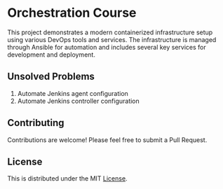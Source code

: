 # Orchestration Course

This project demonstrates a modern containerized infrastructure setup using various DevOps tools and services. 
The infrastructure is managed through Ansible for automation and includes several key services for development and deployment.

## Unsolved Problems

1. Automate Jenkins agent configuration
2. Automate Jenkins controller configuration

## Contributing

Contributions are welcome! Please feel free to submit a Pull Request.

## License

This is distributed under the MIT [License](LICENSE).
